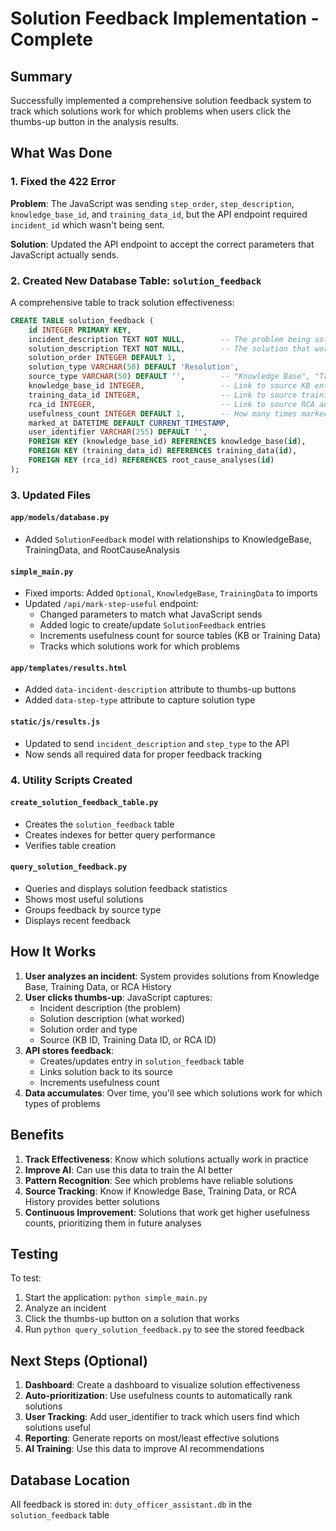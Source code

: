 # Solution Feedback Implementation - Complete

## Summary
Successfully implemented a comprehensive solution feedback system to track which solutions work for which problems when users click the thumbs-up button in the analysis results.

## What Was Done

### 1. Fixed the 422 Error
**Problem**: The JavaScript was sending `step_order`, `step_description`, `knowledge_base_id`, and `training_data_id`, but the API endpoint required `incident_id` which wasn't being sent.

**Solution**: Updated the API endpoint to accept the correct parameters that JavaScript actually sends.

### 2. Created New Database Table: `solution_feedback`
A comprehensive table to track solution effectiveness:

```sql
CREATE TABLE solution_feedback (
    id INTEGER PRIMARY KEY,
    incident_description TEXT NOT NULL,        -- The problem being solved
    solution_description TEXT NOT NULL,        -- The solution that worked
    solution_order INTEGER DEFAULT 1,
    solution_type VARCHAR(50) DEFAULT 'Resolution',
    source_type VARCHAR(50) DEFAULT '',        -- "Knowledge Base", "Training Data", or "RCA History"
    knowledge_base_id INTEGER,                 -- Link to source KB entry
    training_data_id INTEGER,                  -- Link to source training data
    rca_id INTEGER,                            -- Link to source RCA analysis
    usefulness_count INTEGER DEFAULT 1,        -- How many times marked useful
    marked_at DATETIME DEFAULT CURRENT_TIMESTAMP,
    user_identifier VARCHAR(255) DEFAULT '',
    FOREIGN KEY (knowledge_base_id) REFERENCES knowledge_base(id),
    FOREIGN KEY (training_data_id) REFERENCES training_data(id),
    FOREIGN KEY (rca_id) REFERENCES root_cause_analyses(id)
);
```

### 3. Updated Files

#### `app/models/database.py`
- Added `SolutionFeedback` model with relationships to KnowledgeBase, TrainingData, and RootCauseAnalysis

#### `simple_main.py`
- Fixed imports: Added `Optional`, `KnowledgeBase`, `TrainingData` to imports
- Updated `/api/mark-step-useful` endpoint:
  - Changed parameters to match what JavaScript sends
  - Added logic to create/update `SolutionFeedback` entries
  - Increments usefulness count for source tables (KB or Training Data)
  - Tracks which solutions work for which problems

#### `app/templates/results.html`
- Added `data-incident-description` attribute to thumbs-up buttons
- Added `data-step-type` attribute to capture solution type

#### `static/js/results.js`
- Updated to send `incident_description` and `step_type` to the API
- Now sends all required data for proper feedback tracking

### 4. Utility Scripts Created

#### `create_solution_feedback_table.py`
- Creates the `solution_feedback` table
- Creates indexes for better query performance
- Verifies table creation

#### `query_solution_feedback.py`
- Queries and displays solution feedback statistics
- Shows most useful solutions
- Groups feedback by source type
- Displays recent feedback

## How It Works

1. **User analyzes an incident**: System provides solutions from Knowledge Base, Training Data, or RCA History
2. **User clicks thumbs-up**: JavaScript captures:
   - Incident description (the problem)
   - Solution description (what worked)
   - Solution order and type
   - Source (KB ID, Training Data ID, or RCA ID)
3. **API stores feedback**:
   - Creates/updates entry in `solution_feedback` table
   - Links solution back to its source
   - Increments usefulness count
4. **Data accumulates**: Over time, you'll see which solutions work for which types of problems

## Benefits

1. **Track Effectiveness**: Know which solutions actually work in practice
2. **Improve AI**: Can use this data to train the AI better
3. **Pattern Recognition**: See which problems have reliable solutions
4. **Source Tracking**: Know if Knowledge Base, Training Data, or RCA History provides better solutions
5. **Continuous Improvement**: Solutions that work get higher usefulness counts, prioritizing them in future analyses

## Testing

To test:
1. Start the application: `python simple_main.py`
2. Analyze an incident
3. Click the thumbs-up button on a solution that works
4. Run `python query_solution_feedback.py` to see the stored feedback

## Next Steps (Optional)

1. **Dashboard**: Create a dashboard to visualize solution effectiveness
2. **Auto-prioritization**: Use usefulness counts to automatically rank solutions
3. **User Tracking**: Add user_identifier to track which users find which solutions useful
4. **Reporting**: Generate reports on most/least effective solutions
5. **AI Training**: Use this data to improve AI recommendations

## Database Location
All feedback is stored in: `duty_officer_assistant.db` in the `solution_feedback` table
